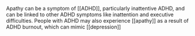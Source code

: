 Apathy can be a symptom of [[ADHD]], particularly inattentive ADHD, and can be linked to other ADHD symptoms like inattention and executive difficulties. People with ADHD may also experience [[apathy]] as a result of ADHD burnout, which can mimic [[depression]]